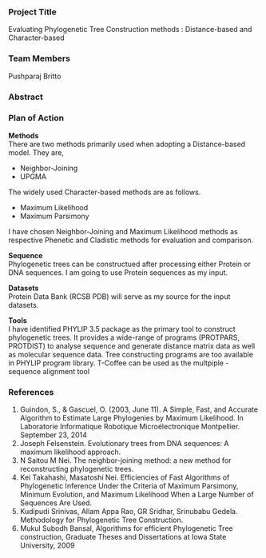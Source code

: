 <h3> Project Title </h3>
Evaluating Phylogenetic Tree Construction methods : Distance-based and Character-based

<h3> Team Members </h3>
Pushparaj Britto

<h3> Abstract </h3>

<h3> Plan of Action </h3>
  <p><b>Methods</b> 
  <br>There are two methods primarily used when adopting a Distance-based model. They are,
  <ul>
    <li>Neighbor-Joining</li>
    <li>UPGMA</li> 
  </ul>
  
  The widely used Character-based methods are as follows.
  <ul>
    <li>Maximum Likelihood</li>
    <li>Maximum Parsimony</li> 
  </ul>
 I have chosen Neighbor-Joining and Maximum Likelihood methods as respective Phenetic and Cladistic methods for evaluation and comparison.</p>
<p><b>Sequence</b><br> Phylogenetic trees can be constructued after processing either Protein or DNA sequences. I am going to use Protein sequences as my input.</p>
<p><b>Datasets</b><br> Protein Data Bank (RCSB PDB) will serve as my source for the input datasets.</p>
<p><b>Tools</b><br> I have identified PHYLIP 3.5 package as the primary tool to construct phylogenetic trees. It provides a wide-range of programs (PROTPARS, PROTDIST) to analyse sequence and generate distance matrix data as well as molecular sequence data. Tree constructing programs are too available in PHYLIP program library. T-Coffee can be used as the multpiple - sequence alignment tool</p>
<h3>References</h3>
<ol>
  <li>Guindon, S., & Gascuel, O. (2003, June 11). A Simple, Fast, and Accurate Algorithm to Estimate Large Phylogenies by Maximum Likelihood. In Laboratorie Informatique Robotique Microélectronique Montpellier. September 23, 2014</li>
  <li>Joseph Felsenstein. Evolutionary trees from DNA sequences: A maximum likelihood approach.</li>
  <li>N Saitou M Nei. The neighbor-joining method: a new method for reconstructing phylogenetic trees.</li>
  <li>Kei Takahashi, Masatoshi Nei. Efficiencies of Fast Algorithms of Phylogenetic Inference Under the Criteria of Maximum Parsimony, Minimum Evolution, and Maximum Likelihood When a Large Number of Sequences Are Used.</li>
  <li>Kudipudi Srinivas, Allam Appa Rao, GR Sridhar, Srinubabu Gedela. Methodology for Phylogenetic Tree Construction.</li>
  <li>Mukul Subodh Bansal, Algorithms for efficient Phylogenetic Tree construction, Graduate Theses and Dissertations at Iowa State University, 2009</li>
</ol>
